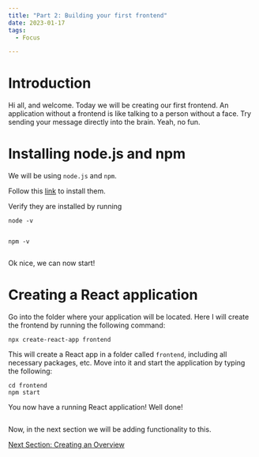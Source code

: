 ```yaml
---
title: "Part 2: Building your first frontend"
date: 2023-01-17
tags:
  - Focus

---
```


<h1>Introduction</h1>

Hi all, and welcome. Today we will be creating our first frontend. An application without a frontend is like talking to a person without a face. Try sending your message directly into the brain. Yeah, no fun.

<h1>Installing node.js and npm</h1>

We will be using ```node.js``` and ```npm```.

Follow this <a href="https://phoenixnap.com/kb/install-node-js-npm-on-windows">link</a> to install them.

Verify they are installed by running 

```
node -v
```
<img src="{{ site.url }}{{ site.baseurl }}/assets/images/building_a_bank_3/node_v.png" alt="">

```
npm -v
```
<img src="{{ site.url }}{{ site.baseurl }}/assets/images/building_a_bank_3/npm_v.png" alt="">

Ok nice, we can now start!
<h1>Creating a React application</h1>

Go into the folder where your application will be located. Here I will create the frontend by running the following command:

```
npx create-react-app frontend
```
This will create a React app in a folder called ```frontend```, including all necessary packages, etc. 
Move into it and start the application by typing the following:

```
cd frontend
npm start
```
You now have a running React application! Well done!

<img src="{{ site.url }}{{ site.baseurl }}/assets/images/building_a_bank_3/react_first.png" alt="">

Now, in the next section we will be adding functionality to this.

<a href="http://localhost:4000/creating-an-overview/">Next Section: Creating an Overview</a>



